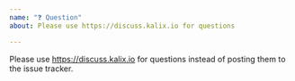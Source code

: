 ```yaml
---
name: "❓ Question"
about: Please use https://discuss.kalix.io for questions

---
```


Please use https://discuss.kalix.io for questions instead of posting them to the issue tracker.

